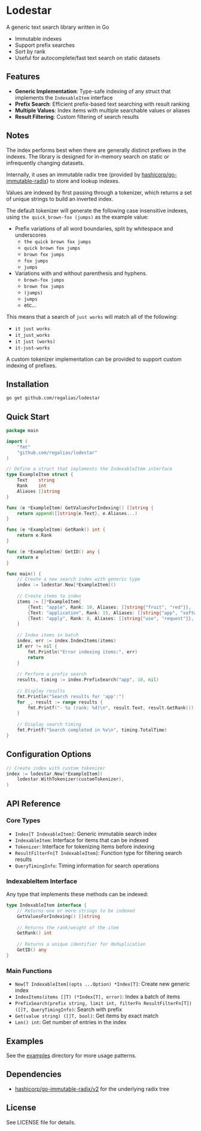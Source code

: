 # Lodestar

A generic text search library written in Go

- Immutable indexes
- Support prefix searches
- Sort by rank
- Useful for autocomplete/fast text search on static datasets



## Features

- **Generic Implementation**: Type-safe indexing of any struct that implements the `IndexableItem` interface
- **Prefix Search**: Efficient prefix-based text searching with result ranking
- **Multiple Values**: Index items with multiple searchable values or aliases
- **Result Filtering**: Custom filtering of search results

## Notes

The index performs best when there are generally distinct prefixes in the indexes. The library is designed for in-memory search on static or infrequently changing datasets.

Internally, it uses an immutable radix tree (provided by [hashicorp/go-immutable-radix](http://github.com/hashicorp/go-immutable-radix)) to store and lookup indexes.

Values are indexed by first passing through a tokenizer, which returns a set of unique strings to build an inverted index.

The default tokenizer will generate the following case insensitive indexes, using `the quick_brown-fox (jumps)` as the example value:
- Prefix variations of all word boundaries, split by whitespace and underscores
    - `the quick brown fox jumps`
    - `quick brown fox jumps`
    - `brown fox jumps`
    - `fox jumps`
    - `jumps`
- Variations with and without parenthesis and hyphens.
    - `brown-fox jumps`
    - `brown fox jumps`
    - `(jumps)`
    - `jumps`
    - etc...

This means that a search of `just works` will match all of the following:
- `it just works`
- `it_just_works`
- `it just (works)`
- `it-just-works`

A custom tokenizer implementation can be provided to support custom indexing of prefixes.

## Installation

```bash
go get github.com/regalias/lodestar
```

## Quick Start

```go
package main

import (
    "fmt"
    "github.com/regalias/lodestar"
)

// Define a struct that implements the IndexableItem interface
type ExampleItem struct {
    Text    string
    Rank    int
    Aliases []string
}

func (e *ExampleItem) GetValuesForIndexing() []string {
    return append([]string{e.Text}, e.Aliases...)
}

func (e *ExampleItem) GetRank() int {
    return e.Rank
}

func (e *ExampleItem) GetID() any {
    return e
}

func main() {
    // Create a new search index with generic type
    index := lodestar.New[*ExampleItem]()
    
    // Create items to index
    items := []*ExampleItem{
        {Text: "apple", Rank: 10, Aliases: []string{"fruit", "red"}},
        {Text: "application", Rank: 15, Aliases: []string{"app", "software"}},
        {Text: "apply", Rank: 8, Aliases: []string{"use", "request"}},
    }
    
    // Index items in batch
    index, err := index.IndexItems(items)
    if err != nil {
        fmt.Println("Error indexing items:", err)
        return
    }
    
    // Perform a prefix search
    results, timing := index.PrefixSearch("app", 10, nil)
    
    // Display results
    fmt.Println("Search results for 'app':")
    for _, result := range results {
        fmt.Printf("- %s (rank: %d)\n", result.Text, result.GetRank())
    }
    
    // Display search timing
    fmt.Printf("Search completed in %v\n", timing.TotalTime)
}
```

## Configuration Options

```go
// Create index with custom tokenizer
index := lodestar.New[*ExampleItem](
    lodestar.WithTokenizer(customTokenizer),
)
```

## API Reference

### Core Types

- `Index[T IndexableItem]`: Generic immutable search index
- `IndexableItem`: Interface for items that can be indexed
- `Tokenizer`: Interface for tokenizing items before indexing
- `ResultFilterFn[T IndexableItem]`: Function type for filtering search results
- `QueryTimingInfo`: Timing information for search operations

### IndexableItem Interface

Any type that implements these methods can be indexed:

```go
type IndexableItem interface {
    // Returns one or more strings to be indexed
    GetValuesForIndexing() []string
    
    // Returns the rank/weight of the item
    GetRank() int
    
    // Returns a unique identifier for deduplication
    GetID() any
}
```

### Main Functions

- `New[T IndexableItem](opts ...Option) *Index[T]`: Create new generic index
- `IndexItems(items []T) (*Index[T], error)`: Index a batch of items
- `PrefixSearch(prefix string, limit int, filterFn ResultFilterFn[T]) ([]T, QueryTimingInfo)`: Search with prefix
- `Get(value string) ([]T, bool)`: Get items by exact match
- `Len() int`: Get number of entries in the index

## Examples

See the [examples](./examples/) directory for more usage patterns.

## Dependencies

- [hashicorp/go-immutable-radix/v2](http://github.com/hashicorp/go-immutable-radix) for the underlying radix tree

## License

See LICENSE file for details.
